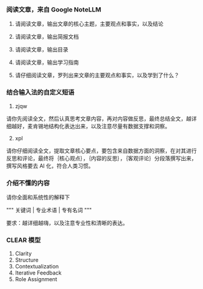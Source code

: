 

### 阅读文章，来自 Google NoteLLM

1. 请阅读文章，输出文章的核心主题，主要观点和事实，以及结论

2. 请阅读文章，输出简报文档

3. 请阅读文章，输出目录

4. 请阅读文章，输出学习指南

5. 请仔细阅读文章，罗列出来文章的主要观点和事实，以及学到了什么？

### 结合输入法的自定义短语

1. zjqw

请你先阅读全文，然后认真思考文章内容，再对内容做反思，最终总结全文，越详细越好，麦肯锡地结构化表达出来，以及注意尽量有数据支撑和洞察。

2. xpl

请你仔细阅读全文，提取文章核心要点，要包含来自数据方面的洞察，在对其进行反思和评论，最终将｛核心观点｝，｛内容的反思｝，｛客观评论｝分段落撰写出来，撰写风格要去 AI 化，符合人类习惯。

### 介绍不懂的内容
请你全面和系统性的解释下

"""
关键词 | 专业术语 | 专有名词
"""

要求：越详细越嗨，以及注意专业性和清晰的表达。

### CLEAR 模型
1. Clarity
2. Structure
3. Contextualization
4. Iterative Feedback
5. Role Assignment
